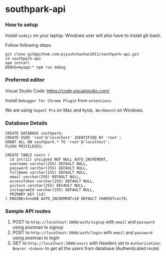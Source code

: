 # southpark-api

### How to setup
Install `nodejs` on your laptop. Windows user will also have to install git-bash.

Follow following steps:
```
git clone git@github.com:piyushchauhan2011/southpark-api.git
cd southpark-api
npm install
DEBUG=myapp:* npm run debug
```

### Preferred editor
Visual Studio Code: https://code.visualstudio.com/

Install `Debugger for Chrome Plugin` from `extensions`.

We are using `Sequel Pro` on Mac and `MySQL Workbench` on Windows.

### Database Details

```
CREATE DATABASE southpark;
CREATE USER 'root'@'localhost' IDENTIFIED BY 'root';
GRANT ALL ON southpark.* TO 'root'@'localhost';
FLUSH PRIVILEGES;

CREATE TABLE users (
  id int(11) unsigned NOT NULL AUTO_INCREMENT,
  username varchar(255) DEFAULT NULL,
  password varchar(255) DEFAULT NULL,
  fullName varchar(255) DEFAULT NULL,
  email varchar(255) DEFAULT NULL,
  accessToken varchar(255) DEFAULT NULL,
  picture varchar(255) DEFAULT NULL,
  instagramId varchar(255) DEFAULT NULL,
  PRIMARY KEY (id)
) ENGINE=InnoDB AUTO_INCREMENT=10 DEFAULT CHARSET=utf8;
```

### Sample API routes

1. POST to `http://localhost:3000/auth/signup` with `email` and `password` using postman to signup
2. POST to `http://localhost:3000/auth/login` with `email` and `password` using postman to login
3. GET to `http://localhost:3000/users` with Headers set to `Authorization`: `Bearer <token>` to get all the users from database (Authenticated route)